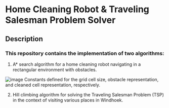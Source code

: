 # Home Cleaning Robot & Traveling Salesman Problem Solver
## Description

### This repository contains the implementation of two algorithms:

1. A* search algorithm for a home cleaning robot navigating in a rectangular environment with obstacles.
   
![image](https://github.com/CallmeKuda/Artificial-Intelligence-AIR711s/assets/84506806/8224fc6e-4963-439e-a2a3-75ccab847c65)
Constants defined for the grid cell size, obstacle representation, and cleaned cell representation, respectively.

2. Hill climbing algorithm for solving the Traveling Salesman Problem (TSP) in the context of visiting various places in Windhoek.
